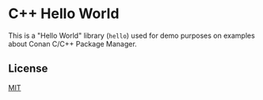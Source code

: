 # C++ Hello World

This is a "Hello World" library (``hello``) used for demo purposes on examples about Conan
C/C++ Package Manager.

## License

[MIT](LICENSE)
